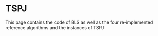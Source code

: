 # TSPJ

This page contains the code of BLS as well as the four re-implemented reference algorithms and the instances of TSPJ
